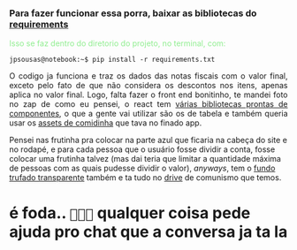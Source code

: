 ### Para fazer funcionar essa porra, baixar as bibliotecas do **[requirements](requirements.txt)**
<p><span style="color:lightgreen">Isso se faz dentro do diretorio do projeto, no terminal, com:</span></p>

```{console, color = blue}
jpsousas@notebook:~$ pip install -r requirements.txt 
```

<p style="text-align:justify"> O codigo ja funciona e traz os dados das notas fiscais com o valor final, exceto pelo fato de que não considera os descontos nos itens, apenas aplica no valor final. Logo, falta fazer o front end bonitinho, te mandei foto no zap de como eu pensei, o react tem <a href="https://mui.com/material-ui/react-table/" title="link dos bglh"> várias bibliotecas prontas de componentes</a>, o que a gente vai utilizar são os de tabela e também queria usar os <a href="https://drive.google.com/file/d/1ox3M9MFcIXqF4uCCwJMl16kaZS2fhT4z/view?usp=drive_link" title="assets pixelado">assets de comidinha</a> que tava no finado app.</p>
<p>Pensei nas frutinha pra colocar na parte azul que ficaria na cabeça do site e no rodapé, e para cada pessoa que o usuário fosse dividir a conta, fosse colocar uma frutinha talvez (mas dai teria que limitar a quantidade máxima de pessoas com as quais pudesse dividir o valor), <em>anyways</em>, tem o <a href="https://drive.google.com/file/d/1TdARD5vvB0c70Nk6MRPi8lZXejv7nbiL/view?usp=drive_link" title="link dos bglh">fundo trufado transparente</a> também e ta tudo no <a href="https://drive.google.com/drive/folders/1fnFWGiURWhFXaq-jrdaB1txPPz5g1zec?usp=drive_link">drive</a> de comunismo que temos.

<h1> é foda.. <code>&#129336</code><code>&#129336</code><code>&#129336</code> qualquer coisa pede ajuda pro chat que a conversa ja ta la</h1> 